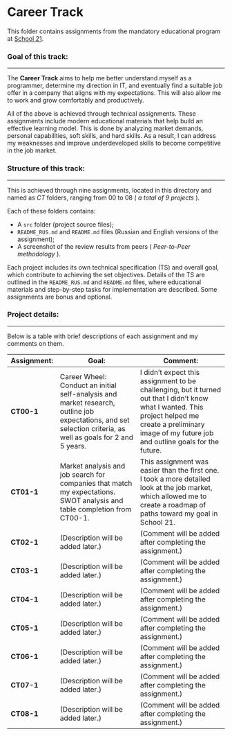 # Career Track

This folder contains assignments from the mandatory educational program at [School 21](https://21-school.ru/we).

### Goal of this track:

---

The **Career Track** aims to help me better understand myself as a programmer, determine my direction in IT, and eventually find a suitable job offer in a company that aligns with my expectations. This will also allow me to work and grow comfortably and productively.

All of the above is achieved through technical assignments. These assignments include modern educational materials that help build an effective learning model. This is done by analyzing market demands, personal capabilities, soft skills, and hard skills. As a result, I can address my weaknesses and improve underdeveloped skills to become competitive in the job market.

### Structure of this track:

---

This is achieved through nine assignments, located in this directory and named as *CT* folders, ranging from 00 to 08 ( *a total of 9 projects* ).

Each of these folders contains:

* A `src` folder (project source files);
* `README_RUS.md` and `README.md` files (Russian and English versions of the assignment);
* A screenshot of the review results from peers ( *Peer-to-Peer methodology* ).

Each project includes its own technical specification (TS) and overall goal, which contribute to achieving the set objectives. Details of the TS are outlined in the `README_RUS.md` and `README.md` files, where educational materials and step-by-step tasks for implementation are described. Some assignments are bonus and optional.

### Project details:

---

Below is a table with brief descriptions of each assignment and my comments on them.

| Assignment:      | Goal:                                                                                                                                                         | Comment:                                                                                                                                                                                                      |
| ---------------- | ------------------------------------------------------------------------------------------------------------------------------------------------------------- | ------------------------------------------------------------------------------------------------------------------------------------------------------------------------------------------------------------- |
| **CT00-1** | Career Wheel: Conduct an initial self-analysis and market research, outline job expectations, and set selection criteria, as well as goals for 2 and 5 years. | I didn’t expect this assignment to be challenging, but it turned out that I didn’t know what I wanted. This project helped me create a preliminary image of my future job and outline goals for the future. |
| **CT01-1** | Market analysis and job search for companies that match my expectations. SWOT analysis and table completion from CT00-1.                                      | This assignment was easier than the first one. I took a more detailed look at the job market, which allowed me to create a roadmap of paths toward my goal in School 21.                                      |
| **CT02-1** | (Description will be added later.)                                                                                                                            | (Comment will be added after completing the assignment.)                                                                                                                                                      |
| **CT03-1** | (Description will be added later.)                                                                                                                            | (Comment will be added after completing the assignment.)                                                                                                                                                      |
| **CT04-1** | (Description will be added later.)                                                                                                                            | (Comment will be added after completing the assignment.)                                                                                                                                                      |
| **CT05-1** | (Description will be added later.)                                                                                                                            | (Comment will be added after completing the assignment.)                                                                                                                                                      |
| **CT06-1** | (Description will be added later.)                                                                                                                            | (Comment will be added after completing the assignment.)                                                                                                                                                      |
| **CT07-1** | (Description will be added later.)                                                                                                                            | (Comment will be added after completing the assignment.)                                                                                                                                                      |
| **CT08-1** | (Description will be added later.)                                                                                                                            | (Comment will be added after completing the assignment.)                                                                                                                                                      |
